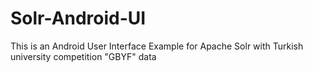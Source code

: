 # Solr-Android-UI
This is an Android User Interface Example for Apache Solr with Turkish university competition "GBYF" data
